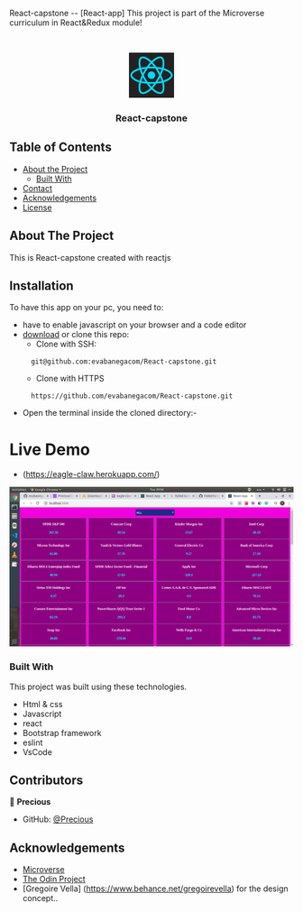 <!--
*** Thanks for checking out this README Template. If you have a suggestion that would
*** make this better, please fork the repo and create a pull request or simply open
*** an issue with the tag "enhancement".
*** Thanks again! Now go create something AMAZING! :D
-->

<!-- PROJECT SHIELDS -->
<!--
*** I'm using markdown "reference style" links for readability.
*** Reference links are enclosed in brackets [ ] instead of parentheses ( ).
*** See the bottom of this document for the declaration of the reference variables
*** for contributors-url, forks-url, etc. This is an optional, concise syntax you may use.
*** https://www.markdownguide.org/basic-syntax/#reference-style-links
-->
React-capstone -- [React-app]
This project is part of the Microverse curriculum in React&Redux module!

<br />
<p align="center">
  <a href="https://github.com/evabanegacom/React-capstone/feature">
    <img src="images/react.png" alt="Logo" width="80" height="80">
  </a>

  <h3 align="center">React-capstone</h3>

<!-- TABLE OF CONTENTS -->
## Table of Contents

* [About the Project](#about-the-project)
  * [Built With](#built-with)
* [Contact](#contact)
* [Acknowledgements](#acknowledgements)
* [License](#license)

<!-- ABOUT THE PROJECT -->
## About The Project

This is React-capstone created with reactjs
<!-- INSTALLATION -->
## Installation

To have this app on your pc, you need to:
* have to enable javascript on your browser and a code editor
* [download](git@github.com:evabanegacom/React-capstone.git) or clone this repo:
  - Clone with SSH:
  ```
    git@github.com:evabanegacom/React-capstone.git
  ```
  - Clone with HTTPS
  ```
    https://github.com/evabanegacom/React-capstone.git
  ```
* Open the terminal inside the cloned directory:-

# Live Demo
- (https://eagle-claw.herokuapp.com/)

![Screenshot](images/app.png)

### Built With
This project was built using these technologies.
* Html & css
* Javascript
* react
* Bootstrap framework
* eslint
* VsCode
<!-- CONTACT -->
## Contributors

👤 **Precious**

- GitHub: [@Precious](https://github.com/evabanegacom)

<!-- ACKNOWLEDGEMENTS -->
## Acknowledgements
* [Microverse](https://www.microverse.org/)
* [The Odin Project](https://www.theodinproject.com/)
* [Gregoire Vella] (https://www.behance.net/gregoirevella) for the design concept..
